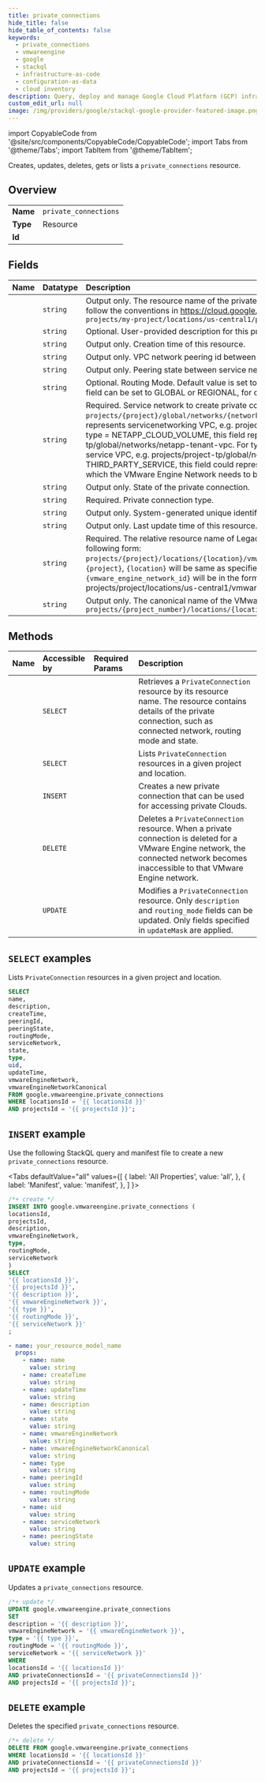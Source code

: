 ```yaml
---
title: private_connections
hide_title: false
hide_table_of_contents: false
keywords:
  - private_connections
  - vmwareengine
  - google
  - stackql
  - infrastructure-as-code
  - configuration-as-data
  - cloud inventory
description: Query, deploy and manage Google Cloud Platform (GCP) infrastructure and resources using SQL
custom_edit_url: null
image: /img/providers/google/stackql-google-provider-featured-image.png
---
```


import CopyableCode from '@site/src/components/CopyableCode/CopyableCode';
import Tabs from '@theme/Tabs';
import TabItem from '@theme/TabItem';

Creates, updates, deletes, gets or lists a <code>private_connections</code> resource.

## Overview
<table><tbody>
<tr><td><b>Name</b></td><td><code>private_connections</code></td></tr>
<tr><td><b>Type</b></td><td>Resource</td></tr>
<tr><td><b>Id</b></td><td><CopyableCode code="google.vmwareengine.private_connections" /></td></tr>
</tbody></table>

## Fields
| Name | Datatype | Description |
|:-----|:---------|:------------|
| <CopyableCode code="name" /> | `string` | Output only. The resource name of the private connection. Resource names are schemeless URIs that follow the conventions in https://cloud.google.com/apis/design/resource_names. For example: `projects/my-project/locations/us-central1/privateConnections/my-connection` |
| <CopyableCode code="description" /> | `string` | Optional. User-provided description for this private connection. |
| <CopyableCode code="createTime" /> | `string` | Output only. Creation time of this resource. |
| <CopyableCode code="peeringId" /> | `string` | Output only. VPC network peering id between given network VPC and VMwareEngineNetwork. |
| <CopyableCode code="peeringState" /> | `string` | Output only. Peering state between service network and VMware Engine network. |
| <CopyableCode code="routingMode" /> | `string` | Optional. Routing Mode. Default value is set to GLOBAL. For type = PRIVATE_SERVICE_ACCESS, this field can be set to GLOBAL or REGIONAL, for other types only GLOBAL is supported. |
| <CopyableCode code="serviceNetwork" /> | `string` | Required. Service network to create private connection. Specify the name in the following form: `projects/{project}/global/networks/{network_id}` For type = PRIVATE_SERVICE_ACCESS, this field represents servicenetworking VPC, e.g. projects/project-tp/global/networks/servicenetworking. For type = NETAPP_CLOUD_VOLUME, this field represents NetApp service VPC, e.g. projects/project-tp/global/networks/netapp-tenant-vpc. For type = DELL_POWERSCALE, this field represent Dell service VPC, e.g. projects/project-tp/global/networks/dell-tenant-vpc. For type= THIRD_PARTY_SERVICE, this field could represent a consumer VPC or any other producer VPC to which the VMware Engine Network needs to be connected, e.g. projects/project/global/networks/vpc. |
| <CopyableCode code="state" /> | `string` | Output only. State of the private connection. |
| <CopyableCode code="type" /> | `string` | Required. Private connection type. |
| <CopyableCode code="uid" /> | `string` | Output only. System-generated unique identifier for the resource. |
| <CopyableCode code="updateTime" /> | `string` | Output only. Last update time of this resource. |
| <CopyableCode code="vmwareEngineNetwork" /> | `string` | Required. The relative resource name of Legacy VMware Engine network. Specify the name in the following form: `projects/{project}/locations/{location}/vmwareEngineNetworks/{vmware_engine_network_id}` where `{project}`, `{location}` will be same as specified in private connection resource name and `{vmware_engine_network_id}` will be in the form of `{location}`-default e.g. projects/project/locations/us-central1/vmwareEngineNetworks/us-central1-default. |
| <CopyableCode code="vmwareEngineNetworkCanonical" /> | `string` | Output only. The canonical name of the VMware Engine network in the form: `projects/{project_number}/locations/{location}/vmwareEngineNetworks/{vmware_engine_network_id}` |

## Methods
| Name | Accessible by | Required Params | Description |
|:-----|:--------------|:----------------|:------------|
| <CopyableCode code="get" /> | `SELECT` | <CopyableCode code="locationsId, privateConnectionsId, projectsId" /> | Retrieves a `PrivateConnection` resource by its resource name. The resource contains details of the private connection, such as connected network, routing mode and state. |
| <CopyableCode code="list" /> | `SELECT` | <CopyableCode code="locationsId, projectsId" /> | Lists `PrivateConnection` resources in a given project and location. |
| <CopyableCode code="create" /> | `INSERT` | <CopyableCode code="locationsId, projectsId" /> | Creates a new private connection that can be used for accessing private Clouds. |
| <CopyableCode code="delete" /> | `DELETE` | <CopyableCode code="locationsId, privateConnectionsId, projectsId" /> | Deletes a `PrivateConnection` resource. When a private connection is deleted for a VMware Engine network, the connected network becomes inaccessible to that VMware Engine network. |
| <CopyableCode code="patch" /> | `UPDATE` | <CopyableCode code="locationsId, privateConnectionsId, projectsId" /> | Modifies a `PrivateConnection` resource. Only `description` and `routing_mode` fields can be updated. Only fields specified in `updateMask` are applied. |

## `SELECT` examples

Lists `PrivateConnection` resources in a given project and location.

```sql
SELECT
name,
description,
createTime,
peeringId,
peeringState,
routingMode,
serviceNetwork,
state,
type,
uid,
updateTime,
vmwareEngineNetwork,
vmwareEngineNetworkCanonical
FROM google.vmwareengine.private_connections
WHERE locationsId = '{{ locationsId }}'
AND projectsId = '{{ projectsId }}';
```

## `INSERT` example

Use the following StackQL query and manifest file to create a new <code>private_connections</code> resource.

<Tabs
    defaultValue="all"
    values={[
        { label: 'All Properties', value: 'all', },
        { label: 'Manifest', value: 'manifest', },
    ]
}>
<TabItem value="all">

```sql
/*+ create */
INSERT INTO google.vmwareengine.private_connections (
locationsId,
projectsId,
description,
vmwareEngineNetwork,
type,
routingMode,
serviceNetwork
)
SELECT 
'{{ locationsId }}',
'{{ projectsId }}',
'{{ description }}',
'{{ vmwareEngineNetwork }}',
'{{ type }}',
'{{ routingMode }}',
'{{ serviceNetwork }}'
;
```
</TabItem>
<TabItem value="manifest">

```yaml
- name: your_resource_model_name
  props:
    - name: name
      value: string
    - name: createTime
      value: string
    - name: updateTime
      value: string
    - name: description
      value: string
    - name: state
      value: string
    - name: vmwareEngineNetwork
      value: string
    - name: vmwareEngineNetworkCanonical
      value: string
    - name: type
      value: string
    - name: peeringId
      value: string
    - name: routingMode
      value: string
    - name: uid
      value: string
    - name: serviceNetwork
      value: string
    - name: peeringState
      value: string

```
</TabItem>
</Tabs>

## `UPDATE` example

Updates a <code>private_connections</code> resource.

```sql
/*+ update */
UPDATE google.vmwareengine.private_connections
SET 
description = '{{ description }}',
vmwareEngineNetwork = '{{ vmwareEngineNetwork }}',
type = '{{ type }}',
routingMode = '{{ routingMode }}',
serviceNetwork = '{{ serviceNetwork }}'
WHERE 
locationsId = '{{ locationsId }}'
AND privateConnectionsId = '{{ privateConnectionsId }}'
AND projectsId = '{{ projectsId }}';
```

## `DELETE` example

Deletes the specified <code>private_connections</code> resource.

```sql
/*+ delete */
DELETE FROM google.vmwareengine.private_connections
WHERE locationsId = '{{ locationsId }}'
AND privateConnectionsId = '{{ privateConnectionsId }}'
AND projectsId = '{{ projectsId }}';
```
